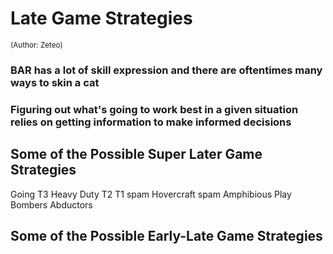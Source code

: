 
# Late Game Strategies
<sub></sup>(Author: Zeteo)</sup></sub>

### BAR has a lot of skill expression and there are oftentimes many ways to skin a cat
### Figuring out what's going to work best in a given situation relies on getting information to make informed decisions


## Some of the Possible Super Later Game Strategies

Going T3
Heavy Duty T2
T1 spam
Hovercraft spam
Amphibious Play
Bombers
Abductors


## Some of the Possible Early-Late Game Strategies
